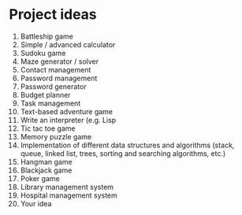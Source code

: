 # Project ideas

1. Battleship game
2. Simple / advanced calculator
3. Sudoku game
4. Maze generator / solver
5. Contact management
6. Password management
7. Password generator
8. Budget planner
9. Task management
10. Text-based adventure game
11. Write an interpreter (e.g. Lisp
12. Tic tac toe game
13. Memory puzzle game
14. Implementation of different data structures and algorithms (stack, queue, linked list, trees, sorting and searching algorithms, etc.)
15. Hangman game
16. Blackjack game
17. Poker game
18. Library management system
19. Hospital management system
20. Your idea
